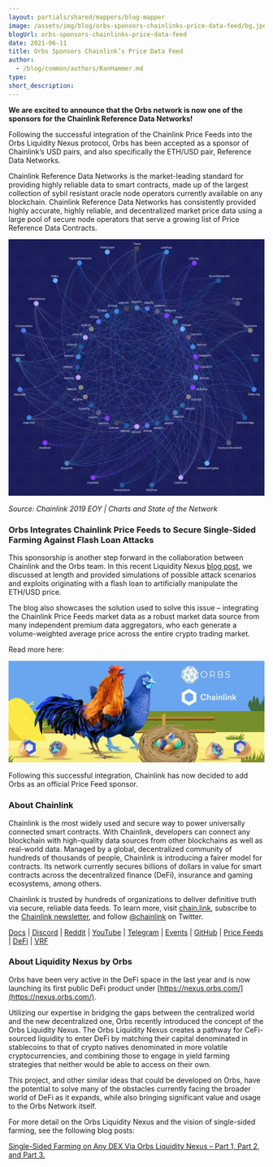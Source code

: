```yaml
---
layout: partials/shared/mappers/blog-mapper
image: /assets/img/blog/orbs-sponsors-chainlinks-price-data-feed/bg.jpeg
blogUrl: orbs-sponsors-chainlinks-price-data-feed
date: 2021-06-11
title: Orbs Sponsors Chainlink’s Price Data Feed
author:
  - /blog/common/authors/RanHammer.md
type:
short_description:
---
```


**We are excited to announce that the Orbs network is now one of the sponsors for the Chainlink Reference Data Networks!**

Following the successful integration of the Chainlink Price Feeds into the Orbs Liquidity Nexus protocol, Orbs has been accepted as a sponsor of Chainlink’s USD pairs, and also specifically the ETH/USD pair, Reference Data Networks.

Chainlink Reference Data Networks is the market-leading standard for providing highly reliable data to smart contracts, made up of the largest collection of sybil resistant oracle node operators currently available on any blockchain. Chainlink Reference Data Networks has consistently provided highly accurate, highly reliable, and decentralized market price data using a large pool of secure node operators that serve a growing list of Price Reference Data Contracts.

![img](/assets/img/blog/orbs-sponsors-chainlinks-price-data-feed/img1.png)

_Source: Chainlink 2019 EOY | Charts and State of the Network_

### Orbs Integrates Chainlink Price Feeds to Secure Single-Sided Farming Against Flash Loan Attacks

This sponsorship is another step forward in the collaboration between Chainlink and the Orbs team. In this recent Liquidity Nexus [blog post](/orbs-integrates-chainlink-price-feeds-to-secure-single-sided-farming-against-flash-loan-attacks), we discussed at length and provided simulations of possible attack scenarios and exploits originating with a flash loan to artificially manipulate the ETH/USD price.

The blog also showcases the solution used to solve this issue – integrating the Chainlink Price Feeds market data as a robust market data source from many independent premium data aggregators, who each generate a volume-weighted average price across the entire crypto trading market.

Read more here:

[![img](/assets/img/blog/orbs-sponsors-chainlinks-price-data-feed/img2.jpeg)](/orbs-integrates-chainlink-price-feeds-to-secure-single-sided-farming-against-flash-loan-attacks)

Following this successful integration, Chainlink has now decided to add Orbs as an official Price Feed sponsor.

<div class = 'line-separator'></div>

### About Chainlink

Chainlink is the most widely used and secure way to power universally connected smart contracts. With Chainlink, developers can connect any blockchain with high-quality data sources from other blockchains as well as real-world data. Managed by a global, decentralized community of hundreds of thousands of people, Chainlink is introducing a fairer model for contracts. Its network currently secures billions of dollars in value for smart contracts across the decentralized finance (DeFi), insurance and gaming ecosystems, among others.

Chainlink is trusted by hundreds of organizations to deliver definitive truth via secure, reliable data feeds. To learn more, visit [chain.link](https://chain.link/), subscribe to the [Chainlink newsletter](https://link.us18.list-manage.com/subscribe?u=8969e6baa6d67e10213eff25b&id=fd9ea899a5), and follow [@chainlink](https://twitter.com/chainlink) on Twitter.

[Docs](https://docs.chain.link/) | [Discord](https://discord.com/invite/aSK4zew) | [Reddit](https://www.reddit.com/r/Chainlink/) | [YouTube](https://www.youtube.com/channel/UCnjkrlqaWEBSnKZQ71gdyFA) | [Telegram](https://t.me/chainlinkofficial) | [Events](https://blog.chain.link/tag/events/) | [GitHub](https://github.com/smartcontractkit/chainlink) | [Price Feeds](https://data.chain.link/) | [DeFi](https://chain.link/solutions/defi) | [VRF](https://chain.link/solutions/chainlink-vrf)

<div class = 'line-separator'></div>

### About Liquidity Nexus by Orbs

Orbs have been very active in the DeFi space in the last year and is now launching its first public DeFi product under [https://nexus.orbs.com/](https://nexus.orbs.com/).

Utilizing our expertise in bridging the gaps between the centralized world and the new decentralized one, Orbs recently introduced the concept of the Orbs Liquidity Nexus. The Orbs Liquidity Nexus creates a pathway for CeFi-sourced liquidity to enter DeFi by matching their capital denominated in stablecoins to that of crypto natives denominated in more volatile cryptocurrencies, and combining those to engage in yield farming strategies that neither would be able to access on their own.

This project, and other similar ideas that could be developed on Orbs, have the potential to solve many of the obstacles currently facing the broader world of DeFi as it expands, while also bringing significant value and usage to the Orbs Network itself.

For more detail on the Orbs Liquidity Nexus and the vision of single-sided farming, see the following blog posts:

[Single-Sided Farming on Any DEX Via Orbs Liquidity Nexus – Part 1, Part 2, and Part 3.](/single-sided-farming-on-any-dex-via-orbs-liquidity-nexus-part-1)
